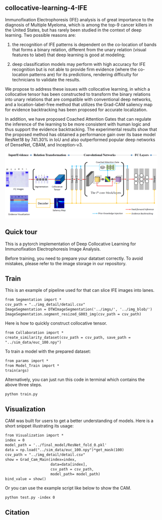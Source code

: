 ## collocative-learning-4-IFE

Immunofixation Electrophoresis (IFE) analysis is of great importance to the diagnosis of Multiple Myeloma, which is among the top-9 cancer killers in the United States, but has rarely been studied in the context of deep learning. Two possible reasons are: 

1) the recognition of IFE patterns is dependent on the co-location of bands that forms a binary relation, different from the unary relation (visual features to label) that deep learning is good at modeling; 

2) deep classification models may perform with high accuracy for IFE recognition but is not able to provide firm evidence (where the co-location patterns are) for its predictions, rendering difficulty for technicians to validate the results. 

We propose to address these issues with collocative learning, in which a collocative tensor has been constructed to transform the binary relations into unary relations that are compatible with conventional deep networks, and a location-label-free method that utilizes the Grad-CAM saliency map for evidence backtracking has been proposed for accurate localization. 

In addition, we have proposed Coached Attention Gates that can regulate the inference of the learning to be more consistent with human logic and thus support the evidence backtracking. The experimental results show that the proposed method has obtained a performance gain over its base model ResNet18 by $741.30\%$ in IoU and also outperformed popular deep networks of DenseNet, CBAM, and Inception-v3.

![framework](https://github.com/lookwei/collocative-learning-4-IFE/blob/main/framework.png)

## Quick tour
This is a pytorch implementation of Deep Collocative Learning for Immunofixation Electrophoresis Image Analysis.

Before training, you need to prepare your datatset correctly. To avoid mistakes, please refer to the image storage in our repository. 
 
## Train
This is an example of pipeline used for that can slice IFE images into lanes.

```
from Segmentation import *
csv_path = "../img_detail/detail.csv"
ImageSegmentation = DTWImageSegmentation('../imgs/', '../img_blob/')
ImageSegmentation.segment_resized_G003_img(csv_path = csv_path)
```

Here is how to quickly construct collocative tensor.

```
from Collaboration import *
create_similarity_dataset(csv_path = csv_path, save_path = "../sim_data/euc_100.npy")
```

To train a model with the prepared dataset:

```
from params import *
from Model_Train import *
train(args)
```

Alternatively, you can just run this code in terminal which contains the above three steps.

```
python train.py
```

## Visualization
CAM was built for users to get a better understanding of models. Here is a short snippet illustrating its usage:

```
from Visualization import *
index = 0
model_path = '../final_model/ResNet_fold_0.pkl'
data = np.load("../sim_data/euc_100.npy")*get_mask(100)
csv_path = "../img_detail/detail.csv"
show = Grad_Cam_Main(index=index,
                     data=data[index], 
                     csv_path = csv_path,
                     model_path= model_path)
bind_value = show()
```

Or you can use the example script like below to show the CAM.

```
python test.py -index 0
```

## Citation
